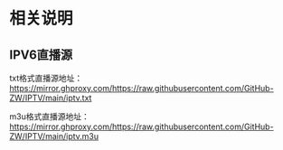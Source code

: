 # 相关说明
## IPV6直播源

txt格式直播源地址：https://mirror.ghproxy.com/https://raw.githubusercontent.com/GitHub-ZW/IPTV/main/iptv.txt

m3u格式直播源地址：https://mirror.ghproxy.com/https://raw.githubusercontent.com/GitHub-ZW/IPTV/main/iptv.m3u
